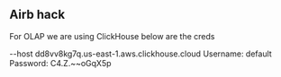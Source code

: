 ## Airb hack


For OLAP we are using ClickHouse below are the creds

 --host dd8vv8kg7q.us-east-1.aws.clickhouse.cloud 
 Username: default
Password: C4.Z.~~oGqX5p
